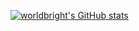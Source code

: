 [![worldbright's GitHub stats](https://github-readme-stats.vercel.app/api?username=worldbright)](https://github.com/worldbright/)
